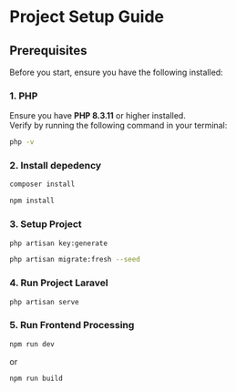 # Project Setup Guide

## Prerequisites

Before you start, ensure you have the following installed:

### 1. PHP
Ensure you have **PHP 8.3.11** or higher installed.  
Verify by running the following command in your terminal:
```bash
php -v
```

### 2. Install depedency
```bash
composer install
```

```bash
npm install
```

### 3. Setup Project
```bash
php artisan key:generate
```
```bash
php artisan migrate:fresh --seed
```
### 4. Run Project Laravel
```bash
php artisan serve
```

### 5. Run Frontend Processing
```bash
npm run dev
```
 or 
 ```bash
npm run build
```
